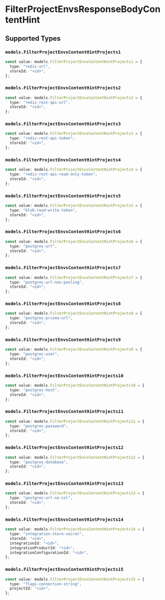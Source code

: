 # FilterProjectEnvsResponseBodyContentHint


## Supported Types

### `models.FilterProjectEnvsContentHintProjects1`

```typescript
const value: models.FilterProjectEnvsContentHintProjects1 = {
  type: "redis-url",
  storeId: "<id>",
};
```

### `models.FilterProjectEnvsContentHintProjects2`

```typescript
const value: models.FilterProjectEnvsContentHintProjects2 = {
  type: "redis-rest-api-url",
  storeId: "<id>",
};
```

### `models.FilterProjectEnvsContentHintProjects3`

```typescript
const value: models.FilterProjectEnvsContentHintProjects3 = {
  type: "redis-rest-api-token",
  storeId: "<id>",
};
```

### `models.FilterProjectEnvsContentHintProjects4`

```typescript
const value: models.FilterProjectEnvsContentHintProjects4 = {
  type: "redis-rest-api-read-only-token",
  storeId: "<id>",
};
```

### `models.FilterProjectEnvsContentHintProjects5`

```typescript
const value: models.FilterProjectEnvsContentHintProjects5 = {
  type: "blob-read-write-token",
  storeId: "<id>",
};
```

### `models.FilterProjectEnvsContentHintProjects6`

```typescript
const value: models.FilterProjectEnvsContentHintProjects6 = {
  type: "postgres-url",
  storeId: "<id>",
};
```

### `models.FilterProjectEnvsContentHintProjects7`

```typescript
const value: models.FilterProjectEnvsContentHintProjects7 = {
  type: "postgres-url-non-pooling",
  storeId: "<id>",
};
```

### `models.FilterProjectEnvsContentHintProjects8`

```typescript
const value: models.FilterProjectEnvsContentHintProjects8 = {
  type: "postgres-prisma-url",
  storeId: "<id>",
};
```

### `models.FilterProjectEnvsContentHintProjects9`

```typescript
const value: models.FilterProjectEnvsContentHintProjects9 = {
  type: "postgres-user",
  storeId: "<id>",
};
```

### `models.FilterProjectEnvsContentHintProjects10`

```typescript
const value: models.FilterProjectEnvsContentHintProjects10 = {
  type: "postgres-host",
  storeId: "<id>",
};
```

### `models.FilterProjectEnvsContentHintProjects11`

```typescript
const value: models.FilterProjectEnvsContentHintProjects11 = {
  type: "postgres-password",
  storeId: "<id>",
};
```

### `models.FilterProjectEnvsContentHintProjects12`

```typescript
const value: models.FilterProjectEnvsContentHintProjects12 = {
  type: "postgres-database",
  storeId: "<id>",
};
```

### `models.FilterProjectEnvsContentHintProjects13`

```typescript
const value: models.FilterProjectEnvsContentHintProjects13 = {
  type: "postgres-url-no-ssl",
  storeId: "<id>",
};
```

### `models.FilterProjectEnvsContentHintProjects14`

```typescript
const value: models.FilterProjectEnvsContentHintProjects14 = {
  type: "integration-store-secret",
  storeId: "<id>",
  integrationId: "<id>",
  integrationProductId: "<id>",
  integrationConfigurationId: "<id>",
};
```

### `models.FilterProjectEnvsContentHintProjects15`

```typescript
const value: models.FilterProjectEnvsContentHintProjects15 = {
  type: "flags-connection-string",
  projectId: "<id>",
};
```

